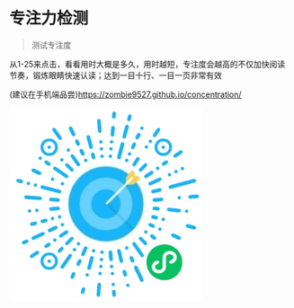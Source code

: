 # 专注力检测

> 测试专注度

从1-25来点击，看看用时大概是多久，用时越短，专注度会越高的不仅加快阅读节奏，锻炼眼睛快速认读；达到一目十行、一目一页非常有效


(建议在手机端品尝)https://zombie9527.github.io/concentration/

![小程序版](images/gh_11b0e1edc351_344.jpg)
